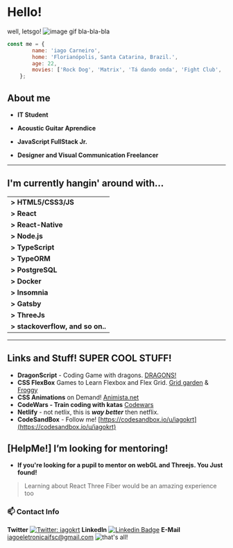 
# Hello!

well, letsgo!
![image gif bla-bla-bla](https://i.imgur.com/t39jE7p.gif)

```js
const me = {
	    name: 'iago Carneiro',
	    home: 'Florianópolis, Santa Catarina, Brazil.',
	    age: 22,
	    movies: ['Rock Dog', 'Matrix', 'Tá dando onda', 'Fight Club', 'Wanted']
    };
``` 

 
## About me


- **IT Student** 

- **Acoustic Guitar Aprendice** 

- **JavaScript FullStack Jr.**

- **Designer and Visual Communication Freelancer** 

---

## I'm currently hangin' around with...
|   |
|--|
| **> HTML5/CSS3/JS** |   
| **> React** | 
| **> React-Native** | 
| **> Node.js** |
| **> TypeScript** |
| **> TypeORM** |
| **> PostgreSQL** |
| **> Docker** |
| **> Insomnia** |
| **> Gatsby** |
| **> ThreeJs** |
| **> stackoverflow, and so on..** |

 ---

## Links and Stuff! SUPER COOL STUFF!

 - **DragonScript** - Coding Game with dragons. [DRAGONS!](http://dragonscriptarena.com/)
- **CSS FlexBox** Games to Learn Flexbox and Flex Grid. [Grid garden](https://cssgridgarden.com/) & [Froggy](https://flexboxfroggy.com/)
- **CSS Animations** on Demand! [Animista.net](https://animista.net/)
- **CodeWars - Train coding with katas** [Codewars](https://www.codewars.com/)
- **Netlify** - not netlix, this is ***way better*** then netflix.
- **CodeSandBox** - Follow me! [https://codesandbox.io/u/iagokrt](https://codesandbox.io/u/iagokrt)

##  [HelpMe!] I’m looking for mentoring!  
- **If you're looking for a pupil to mentor on webGL and Threejs. You Just found!**
>  Learning about React Three Fiber would be an amazing experience too

 ### 📫 Contact Info 

 **Twitter** 
[![Twitter: iagokrt](https://img.shields.io/twitter/follow/iagokrt?style=social)](https://twitter.com/iagokrt)
**LinkedIn**
[![Linkedin Badge](https://img.shields.io/badge/-iagobarretoc-blue?style=flat-square&logo=Linkedin&logoColor=white&link=https://www.linkedin.com/in/iagobarreto//)](https://www.linkedin.com/in/iagobarreto/) 
**E-Mail**
iagoeletronicaifsc@gmail.com
![that's all!](https://media1.tenor.com/images/5bc912bcc1226c714f8804798aad41e3/tenor.gif?itemid=5448932)
